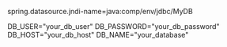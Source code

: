 spring.datasource.jndi-name=java:comp/env/jdbc/MyDB

DB_USER="your_db_user"
DB_PASSWORD="your_db_password"
DB_HOST="your_db_host"
DB_NAME="your_database"

<Context>
    <Resource name="jdbc/MyDB"
              auth="Container"
              type="javax.sql.DataSource"
              factory="org.apache.commons.dbcp2.BasicDataSourceFactory"
              username="${DB_USER}"
              password="${DB_PASSWORD}"
              driverClassName="com.mysql.cj.jdbc.Driver"
              url="jdbc:mysql://${DB_HOST}:3306/${DB_NAME}"
              maxActive="50"
              maxIdle="10"
              maxWait="-1"/>
</Context>